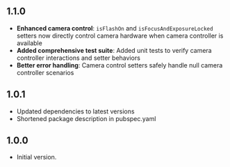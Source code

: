 ## 1.1.0

- **Enhanced camera control**: `isFlashOn` and `isFocusAndExposureLocked` setters now directly control camera hardware when camera controller is available
- **Added comprehensive test suite**: Added unit tests to verify camera controller interactions and setter behaviors
- **Better error handling**: Camera control setters safely handle null camera controller scenarios

## 1.0.1

- Updated dependencies to latest versions
- Shortened package description in pubspec.yaml

## 1.0.0

- Initial version.